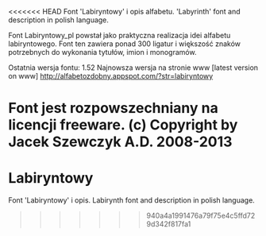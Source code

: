 <<<<<<< HEAD
Font 'Labiryntowy' i opis alfabetu.
'Labyrinth' font and description in polish language.

Font Labiryntowy_pl powstał jako praktyczna realizacja idei  alfabetu
labiryntowego. Font ten zawiera ponad 300 ligatur i większość  znaków
potrzebnych do wykonania tytułów, imion i monogramów.

Ostatnia wersja fontu: 1.52
Najnowsza wersja na stronie www [latest version on www]
http://alfabetozdobny.appspot.com/?str=labiryntowy

Font jest rozpowszechniany na licencji freeware.
(c) Copyright by Jacek Szewczyk A.D. 2008-2013
=======
Labiryntowy
===========

Font 'Labiryntowy' i opis. Labirynth font and description in polish language.
>>>>>>> 940a4a1991476a79f75e4c5ffd729d342f817fa1
